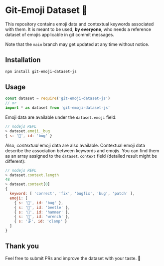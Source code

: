 # Git-Emoji Dataset 📑

This repository contains emoji data and contextual keywords associated with them. It is meant to be used, **by everyone**, who needs a reference dataset of emojis applicable in git commit messages.

Note that the `main` branch may get updated at any time without notice.

## Installation

```sh
npm install git-emoji-dataset-js
```

## Usage

```ts
const dataset = require('git-emoji-dataset-js')
// or
import * as dataset from 'git-emoji-dataset-js'
```

Emoji data are available under the `dataset.emoji` field:

```js
// nodejs REPL
> dataset.emoji._bug
{ s: '🐛', id: 'bug' }
```

Also, *contextual* emoji data are also available. Contextual emoji data describe the association between keywords and emojis. You can find them as an array assigned to the `dataset.context` field (detailed result might be different):

```js
// nodejs REPL
> dataset.context.length
48
> dataset.context[0]
{
  keyword: [ 'correct', 'fix', 'bugfix', 'bug', 'patch' ],
  emoji: [
    { s: '🐛', id: 'bug' },
    { s: '🐞', id: 'beetle' },
    { s: '🔨', id: 'hammer' },
    { s: '🔧', id: 'wrench' },
    { s: '🗜', id: 'clamp' }
  ]
}
```

## Thank you

Feel free to submit PRs and improve the dataset with your taste. 🍏
